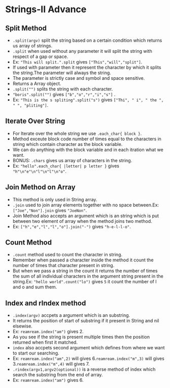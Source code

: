 # Strings-II Advance

 ## Split Method
  - `.split(argv)` split the string based on a certain condition which returns us array of strings.
  - `.split` when used without any parameter it will split the string with respect of a gap or space.
  - Ex: `"This will split.".split` gives `["This","will","split"]`.
  - If used with parameter then it represent the character by which it splits the string.The parameter will always the string.
  - The parameter is strictly case and symbol and space sensitive.
  - Returns a Array object.
  - `.split("")` splits the string with each character.
  - `"boris".split("")` gives `["b","o","r","i","s"]` .
  - Ex: `"This is the s spliting".split("s")` gives `["Thi", " i", " the ", " ", "pliting"]`.

 ## Iterate Over String
  - For Iterate over the whole string we use `.each_char{ block }`.
  - Method exceute block code number of times equal to the characters in string which contain character as the block variable.
  - We can do anything with the block variable and in each itration what we want.
  - BONUS: `.chars` gives us array of characters in the string.
  - Ex: `"hello".each_char{ |letter| p letter }` gives `"h"\n"e"\n"l"\n"l"\n"o"`.

 ## Join Method on Array
  - This method is only used in String array.
  - `.join` used to join array elements together with no space between.Ex: `["Joe","Non"].join` gives `"JoeNon"`.
  - Join Method also accepts an argument which is an string which is put between two element of array when the method joins two method.
  - Ex: `["h","e","l","l","o"].join("-")` gives `"h-e-l-l-o"`.

 ## Count Method
  - `.count` method used to count the character in string.
  - Remember when passed a character inside the method it count the number of times that character present in string.
  - But when we pass a string in the count it returns the number of times the sum of all individual characters in the argument string present in the string.Ex: `"hello world".count("lo")` gives `5` it count the number of l and o and sum them.

 ## Index and rIndex method
  - `.index(argv)` accpets a argument which is an substring.
  - It returns the position of start of substring if it present in String and nil elsewise.
  - Ex: `reamream.index("am")` gives 2.
  - As you see if the string is present multiple times then the position returned when first it matched.
  - `index` also accpets second argument which defines from where we want to start our searching.
  - Ex: `reamream.index("am",2)` will gives 6.`reamream.index("m",3)` will gives 3.`reamream.index("m",4)` will gives 7.
  - `.rindex(argv1,argv2(optional))` is a reverse method of index which search the substring from the end of array.
  - Ex: `reamream.index("am")` gives 6.